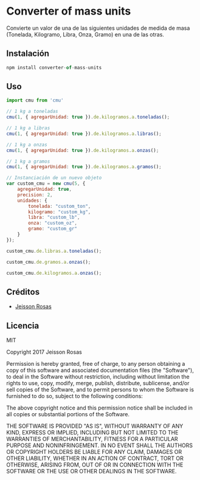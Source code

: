 # Converter of mass units

Convierte un valor de una de las siguientes unidades de medida de masa (Tonelada, Kilogramo, Libra, Onza, Gramo) en una de las otras.

## Instalación

```javascript
npm install converter-of-mass-units
```

## Uso

```javascript
import cmu from 'cmu'

// 1 kg a toneladas
cmu(1, { agregarUnidad: true }).de.kilogramos.a.toneladas();

// 1 kg a libras
cmu(1, { agregarUnidad: true }).de.kilogramos.a.libras();

// 1 kg a onzas
cmu(1, { agregarUnidad: true }).de.kilogramos.a.onzas();

// 1 kg a gramos
cmu(1, { agregarUnidad: true }).de.kilogramos.a.gramos();

// Instanciación de un nuevo objeto
var custom_cmu = new cmu(5, {
    agregarUnidad: true,
    precision: 2,
    unidades: {
        tonelada: "custom_ton",
        kilogramo: "custom_kg",
        libra: "custom_lb",
        onza: "custom_oz",
        gramo: "custom_gr"
    }
});

custom_cmu.de.libras.a.toneladas();

custom_cmu.de.gramos.a.onzas();

custom_cmu.de.kilogramos.a.onzas();
```

## Créditos
- [Jeisson Rosas](https://twitter.com/jefraroce)

## Licencia

MIT

Copyright 2017 Jeisson Rosas

Permission is hereby granted, free of charge, to any person obtaining a copy of this software and associated documentation files (the "Software"), to deal in the Software without restriction, including without limitation the rights to use, copy, modify, merge, publish, distribute, sublicense, and/or sell copies of the Software, and to permit persons to whom the Software is furnished to do so, subject to the following conditions:

The above copyright notice and this permission notice shall be included in all copies or substantial portions of the Software.

THE SOFTWARE IS PROVIDED "AS IS", WITHOUT WARRANTY OF ANY KIND, EXPRESS OR IMPLIED, INCLUDING BUT NOT LIMITED TO THE WARRANTIES OF MERCHANTABILITY, FITNESS FOR A PARTICULAR PURPOSE AND NONINFRINGEMENT. IN NO EVENT SHALL THE AUTHORS OR COPYRIGHT HOLDERS BE LIABLE FOR ANY CLAIM, DAMAGES OR OTHER LIABILITY, WHETHER IN AN ACTION OF CONTRACT, TORT OR OTHERWISE, ARISING FROM, OUT OF OR IN CONNECTION WITH THE SOFTWARE OR THE USE OR OTHER DEALINGS IN THE SOFTWARE.